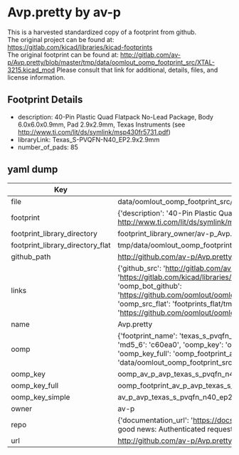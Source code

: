 # Avp.pretty by av-p  
This is a harvested standardized copy of a footprint from github.  
The original project can be found at:  
https://gitlab.com/kicad/libraries/kicad-footprints  
The original footprint can be found at:
http://gitlab.com/av-p/Avp.pretty/blob/master/tmp/data/oomlout_oomp_footprint_src/XTAL-3215.kicad_mod
Please consult that link for additional, details, files, and license information.  
## Footprint Details
* description: 40-Pin Plastic Quad Flatpack No-Lead Package, Body 6.0x6.0x0.9mm, Pad 2.9x2.9mm, Texas Instruments (see http://www.ti.com/lit/ds/symlink/msp430fr5731.pdf)  
* libraryLink: Texas_S-PVQFN-N40_EP2.9x2.9mm  
* number_of_pads: 85  
## yaml dump  
| Key | Value |  
| --- | --- |  
| file | data/oomlout_oomp_footprint_src/Avp.pretty/Texas_S-PVQFN-N40_EP2.9x2.9mm.kicad_mod |  
| footprint | {'description': '40-Pin Plastic Quad Flatpack No-Lead Package, Body 6.0x6.0x0.9mm, Pad 2.9x2.9mm, Texas Instruments (see http://www.ti.com/lit/ds/symlink/msp430fr5731.pdf)', 'libraryLink': 'Texas_S-PVQFN-N40_EP2.9x2.9mm', 'number_of_pads': 85} |  
| footprint_library_directory | footprint_library_owner/av-p_Avp.pretty |  
| footprint_library_directory_flat | tmp/data/oomlout_oomp_footprint_src/footprints_flat/av_p_avp_texas_s_pvqfn_n40_ep2_9x2_9mm/working |  
| github_path | http://github.com/av-p/Avp.pretty/blob/master/tmp/data/oomlout_oomp_footprint_src/Texas_S-PVQFN-N40_EP2.9x2.9mm.kicad_mod |  
| links | {'github_src': 'http://gitlab.com/av-p/Avp.pretty/blob/master/tmp/data/oomlout_oomp_footprint_src/XTAL-3215.kicad_mod', 'github_src_repo': 'https://gitlab.com/kicad/libraries/kicad-footprints', 'oomp_bot': 'tmp/data/oomlout_oomp_footprint_src/footprints/av_p_avp_texas_s_pvqfn_n40_ep2_9x2_9mm/working', 'oomp_bot_github': 'https://github.com/oomlout/oomlout_oomp_footprint_bot/tree/main/tmp/data/oomlout_oomp_footprint_src/footprints/av_p_avp_texas_s_pvqfn_n40_ep2_9x2_9mm/working', 'oomp_src_flat': 'footprints_flat/tmp/data/oomlout_oomp_footprint_src/footprints_flat/av_p_avp_texas_s_pvqfn_n40_ep2_9x2_9mm/working', 'oomp_src_flat_github': 'https://github.com/oomlout/oomlout_oomp_footprint_src/tree/main/tmp/data/oomlout_oomp_footprint_src/footprints_flat/av_p_avp_texas_s_pvqfn_n40_ep2_9x2_9mm/working'} |  
| name | Avp.pretty |  
| oomp | {'footprint_name': 'texas_s_pvqfn_n40_ep2_9x2_9mm', 'library_name': 'avp', 'md5': 'c60ea0abefd1c8cf983c81c7a6e8a34f', 'md5_10': 'c60ea0abef', 'md5_5': 'c60ea', 'md5_6': 'c60ea0', 'oomp_key': 'oomp_av_p_avp_texas_s_pvqfn_n40_ep2_9x2_9mm', 'oomp_key_extra': 'oomp_footprint_av_p_avp_texas_s_pvqfn_n40_ep2_9x2_9mm', 'oomp_key_full': 'oomp_footprint_av_p_avp_texas_s_pvqfn_n40_ep2_9x2_9mm_c60ea0', 'oomp_key_simple': 'av_p_avp_texas_s_pvqfn_n40_ep2_9x2_9mm', 'original_filename': 'data/oomlout_oomp_footprint_src/Avp.pretty/Texas_S-PVQFN-N40_EP2.9x2.9mm.kicad_mod', 'owner_name': 'av_p'} |  
| oomp_key | oomp_av_p_avp_texas_s_pvqfn_n40_ep2_9x2_9mm |  
| oomp_key_full | oomp_footprint_av_p_avp_texas_s_pvqfn_n40_ep2_9x2_9mm |  
| oomp_key_simple | av_p_avp_texas_s_pvqfn_n40_ep2_9x2_9mm |  
| owner | av-p |  
| repo | {'documentation_url': 'https://docs.github.com/rest/overview/resources-in-the-rest-api#rate-limiting', 'message': "API rate limit exceeded for 84.66.142.224. (But here's the good news: Authenticated requests get a higher rate limit. Check out the documentation for more details.)"} |  
| url | http://github.com/av-p/Avp.pretty |  

